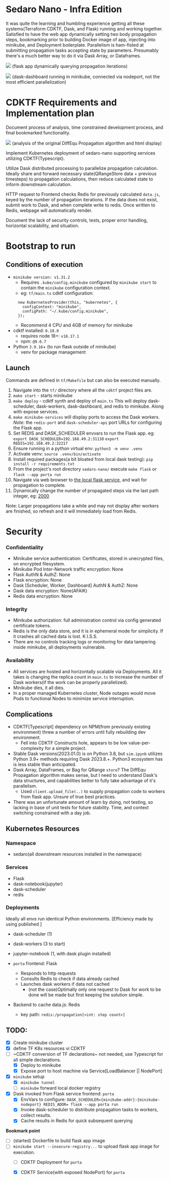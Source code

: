 # Sedaro Nano - Infra Edition

It was quite the learning and humbling experience getting all these systems(Terraform CDKTF, Dask, and Flask) running and working together. Satisfied to have the web app dynamically setting two body propagation steps, bookmarking prior to building Docker image of app, injecting into minikube, and Deployment boilerplate. Parallelism is ham-fisted at submitting propagation tasks accepting state by parameters. Presumably there's a much better way to do it via Dask Array, or Dataframes.

![](./img/porta-propagation-2000.png)
(flask app dynamically querying propagation iterations)

![](./img/dask-dashboard-minikube.png)
(dask-dashboard running in minikube, connected via nodeport, not the most efficient parallelization)

# CDKTF Requirements and Implementation plan

Document process of analysis, time constrained development process, and final bookmarked functionality.

![](./sim_ipynb_analysis.png)
(analysis of the original DiffEqu Propagation algorithm and html display)

Implement Kubernetes deployment of sedaro-nano supporting services utilizing CDKTF(Typescript).

Utilize Dask distributed processing to parallelize propagation calculation. Ideally share and forward necessary state(QRangeStore data + previous timesteps) to propagation calculations, then reduce calculated state to inform downstream calculation.

HTTP request to Frontend checks Redis for previously calculated `data.js`, keyed by the number of propagation iterations. If the data does not exist, submit work to Dask, and when complete write to redis. Once written to Redis, webpage will automatically render.

Document the lack of security controls, tests, proper error handling, horizontal scalability, and situation.

# Bootstrap to run

## Conditions of execution

* `minikube version: v1.31.2`
  * Requires `.kube/config.minikube` configured by `minikube start` to contain the `minikube` configuration context.
  * eg: `tf/main.ts` cdktf configuration:
  ```
    new KubernetesProvider(this, "kubernetes", {
      configContext: "minikube",
      configPath: "~/.kube/config.minikube",
    });
  ```
  * Recommend 4 CPU and 4GB of memory for minikube
* cdktf installed: `0.18.0`
  * requires node 18+: `v18.17.1`
  * npm: `@9.6.7`
* Python `3.9.16`+ (to run flask outside of minikube)
  * venv for package management

## Launch

Commands are defined in `tf/Makefile` but can also be executed manually.

1. Navigate into the `tf/` directory where all the `cdktf` project files are.
1. `make start` - starts minikube
1. `make deploy` - cdktf synth and deploy of `main.ts` This will deploy dask-scheduler, dask-workers, dask-dashboard, and redis to minikube. Along with expose services.
1. `make minikube-services` will display ports to access the Dask workers. *Note*: the `redis-port` and `dask-scheduler-api` port URLs for configuring the Flask app.
1. Set REDIS and DASK_SCHEDULER envvars to run the Flask app. eg: `export DASK_SCHEDULER=192.168.49.2:31138` `export REDIS=192.168.49.2:32217`
1. Ensure running in a python virtual env: `python3 -m venv .venv`
1. Activate venv: `source .venv/bin/activate`
1. Install required packages(a bit bloated from local dask testing): `pip install -r requirements.txt`
1. From the project's root directory `sedaro-nano/` execute `make flask` or `flask --app porta run`
1. Navigate via web browser to [the local flask service](http://localhost:5000/propagate/200), and wait for propagation to complete.
1. Dynamically change the number of propagated steps via the last path integer, eg: [2000](http://localhost:5000/propagate/2000)

Note: Larger propagations take a while and may not display after workers are finished, so refresh and it will immediately load from Redis.

# Security

### Confidentiality

* Minikube service authentication: Certificates, stored in unecrypted files, on encrypted filesystem.
* Minikube Pod Inter-Network traffic encryption: None
* Flask AuthN & AuthZ: None
* Flask encryption: None
* Dask [Scheduler, Worker, Dashboard] AuthN & AuthZ: None
* Dask data encryption: None(AFAIK)
* Redis data encryption: None

### Integrity

* Minikube authorization: full administration control via config generated certificate tokens.
* Redis is the only data store, and it is in ephemeral mode for simplicity. If it crashes all cached data is lost. K.I.S.S.
* There are no controls tracking logs or monitoring for data tampering inside minikube, all deployments vulnerable.

### Availability

* All services are hosted and horizontally scalable via Deployments. All it takes is changing the replica count in `main.ts` to increase the number of Dask workers(if the work can be properly parallelized).
* Minikube dies, it all dies.
* In a proper managed Kubernetes cluster, Node outages would move Pods to functional Nodes to minimize service interruption.


## Complications

* CDKTF[Typescript] dependency on NPM(from previously existing environment) threw a number of errors until fully rebuilding dev environment.
  * Fell into CDKTF Constructs hole, appears to be low value-per-complexity for a simple project.
* Stable Dask versions(2023.01.0) is on Python 3.8, but `sim.ipynb` utilizes Python 3.9+ methods requiring Dask 2023.8.+. Python3 ecosystem has is less stable than anticipated.
* Dask Array, DataFrames, or Bag for QRange `store`? The DiffEqu Propagation algorithm makes sense, but I need to understand Dask's data structures, and capabilities better to fully take advantage of it's parallelism.
  * Used `client.upload_file(..)` to supply propagation code to workers from flask app. Unsure of true best practices.
* There was an unfortunate amount of learn by doing, not testing, so lacking in base of unit tests for future stability. Time, and context switching constrained with a day job.


## Kubernetes Resources

### Namespace

* sedaro(all downstream resources installed in the namespace)

### Services

* Flask
* dask-notebook(jupyter)
* dask-scheduler
* redis

### Deployments

Ideally all envs run identical Python environments. [Efficiency made by using published ]

* dask-scheduler (1)
* dask-workers (3 to start)
* jupyter-notebook (1, with dask plugin installed)

* `porta` frontend: Flask
  * Responds to http requests
  * Consults Redis to check if data already cached
  * Launches dask workers if data not cached
    * (not the case)Optimally only one request to Dask for work to be done will be made but first keeping the solution simple.
* Backend to cache data.js: Redis
  * key path: `redis:/propagation[<int: step count>]`

## TODO:

* [x] Create minikube cluster
* [x] define TF K8s resources vi CDKTF
* [ ] ~CDKTF conversion of TF declarations~ not needed, use Typescript for all simple declarations.
  * [x] Deploy to minikube
  * [x] Expose port to host machine via Service[LoadBalancer || NodePort]
* [x] `minikube` setup
  * [x] `minikube tunnel`
  * [ ] `minikube` forward local docker registry 
* [x] Dask invoked from Flask service frontend: `porta`
  * [x] EnvVars to configure: `DASK_SCHEDULER={minikube-addr}:{minikube-nodeport} REDIS_ADDR= flask --app porta run`
  * [x] Invoke dask-scheduler to distribute propagation tasks to workers, collect results.
  * [x] Cache results in Redis for quick subsequent querying

**Bookmark point**
* [ ] (started) Dockerfile to build flask app image
* [ ] `minikube start --insecure-registry...` to upload flask app image for execution.
  * [ ] CDKTF Deployment for `porta`
  * [x] CDKTF Service(with exposed NodePort) for `porta`


